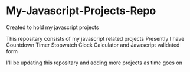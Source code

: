 # My-Javascript-Projects-Repo
Created to hold my javascript projects

This repositary consists of my javascript related projects 
Presently I have 
Countdown Timer
Stopwatch Clock
Calculator and 
Javascript validated form

I'll be updating this repositary and adding more projects as time goes on
